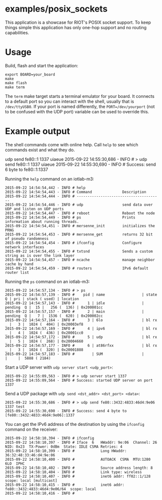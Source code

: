 examples/posix_sockets
======================
This application is a showcase for RIOT's POSIX socket support. To
keep things simple this application has only one-hop support and
no routing capabilities.

Usage
=====

Build, flash and start the application:
```
export BOARD=your_board
make
make flash
make term
```

The `term` make target starts a terminal emulator for your board. It
connects to a default port so you can interact with the shell, usually
that is `/dev/ttyUSB0`. If your port is named differently, the
`PORT=/dev/yourport` (not to be confused with the UDP port) variable can
be used to override this.


Example output
==============

The shell commands come with online help. Call `help` to see which commands
exist and what they do.


udp send fe80::1 1337 uiaeue
2015-09-22 14:55:30,686 - INFO # > udp send fe80::1 1337 uiaeue
2015-09-22 14:55:30,690 - INFO # Success: send 6 byte to fe80::1:1337

Running the `help` command on an iotlab-m3:
```
2015-09-22 14:54:54,442 - INFO # help
2015-09-22 14:54:54,443 - INFO # Command              Description
2015-09-22 14:54:54,444 - INFO # ---------------------------------------
2015-09-22 14:54:54,446 - INFO # udp                  send data over UDP and listen on UDP ports
2015-09-22 14:54:54,447 - INFO # reboot               Reboot the node
2015-09-22 14:54:54,449 - INFO # ps                   Prints information about running threads.
2015-09-22 14:54:54,451 - INFO # mersenne_init        initializes the PRNG
2015-09-22 14:54:54,453 - INFO # mersenne_get         returns 32 bit of pseudo randomness
2015-09-22 14:54:54,454 - INFO # ifconfig             Configure network interfaces
2015-09-22 14:54:54,455 - INFO # txtsnd               Sends a custom string as is over the link layer
2015-09-22 14:54:54,457 - INFO # ncache               manage neighbor cache by hand
2015-09-22 14:54:54,459 - INFO # routers              IPv6 default router list
```

Running the `ps` command on an iotlab-m3:

```
2015-09-22 14:54:57,134 - INFO # > ps
2015-09-22 14:54:57,139 - INFO # 	pid | name                 | state    Q | pri | stack ( used) | location
2015-09-22 14:54:57,143 - INFO # 	  1 | idle                 | pending  Q |  15 |   256 (  136) | 0x200001cc
2015-09-22 14:54:57,157 - INFO # 	  2 | main                 | pending  Q |   7 |  1536 (  620) | 0x200002cc
2015-09-22 14:54:57,164 - INFO # 	  3 | 6lo                  | bl rx    _ |   3 |  1024 (  404) | 0x20003ef8
2015-09-22 14:54:57,169 - INFO # 	  4 | ipv6                 | bl rx    _ |   4 |  1024 (  436) | 0x20001cc0
2015-09-22 14:54:57,172 - INFO # 	  5 | udp                  | bl rx    _ |   5 |  1024 (  268) | 0x20004660
2015-09-22 14:54:57,177 - INFO # 	  6 | at86rfxx             | bl rx    _ |   3 |  1024 (  320) | 0x20001888
2015-09-22 14:54:57,183 - INFO # 	    | SUM                  |            |     |  5888 ( 2184)
```

Start a UDP server with `udp server start <udp_port>`:

```
2015-09-22 14:55:09,563 - INFO # > udp server start 1337
2015-09-22 14:55:09,564 - INFO # Success: started UDP server on port 1337
```

Send a UDP package with `udp send <dst_addr> <dst_port> <data>`:

```
2015-09-22 14:55:30,686 - INFO # > udp send fe80::3432:4833:46d4:9e06 1337 test
2015-09-22 14:55:30,690 - INFO # Success: send 4 byte to [fe80::3432:4833:46d4:9e06]:1337
```

You can get the IPv6 address of the destination by using the `ifconfig` command on the receiver:

```
2015-09-22 14:58:10,394 - INFO # ifconfig
2015-09-22 14:58:10,397 - INFO # Iface  6   HWaddr: 9e:06  Channel: 26  NID: 0x23  TX-Power: 0dBm  State: IDLE CSMA Retries: 4
2015-09-22 14:58:10,399 - INFO #            Long HWaddr: 36:32:48:33:46:d4:9e:06
2015-09-22 14:58:10,400 - INFO #            AUTOACK  CSMA  MTU:1280  6LO  IPHC
2015-09-22 14:58:10,402 - INFO #            Source address length: 8
2015-09-22 14:58:10,404 - INFO #            Link type: wireless
2015-09-22 14:58:10,407 - INFO #            inet6 addr: ff02::1/128  scope: local [multicast]
2015-09-22 14:58:10,415 - INFO #            inet6 addr: fe80::3432:4833:46d4:9e06/64  scope: local
2015-09-22 14:58:10,416 - INFO #
```
